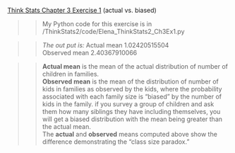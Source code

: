 [Think Stats Chapter 3 Exercise 1](http://greenteapress.com/thinkstats2/html/thinkstats2004.html#toc31) (actual vs. biased)

>> My Python code for this exercise is in /ThinkStats2/code/Elena_ThinkStats2_Ch3Ex1.py

>> *The out put is:*
>> Actual mean 1.02420515504  
>> Observed mean 2.40367910066

>> **Actual mean** is the mean of the actual distribution of number of children in families.  
>> **Observed mean** is the mean of the distribution of number of kids in families as observed by the kids, where the probability associated with each family size is “biased” by the number of kids in the family. if you survey a group of children and ask them how many siblings they have including themselves, you will get a biased distribution with the mean being greater than the actual mean.  
>> The **actual** and **observed** means computed above show the difference demonstrating the “class size paradox.”

